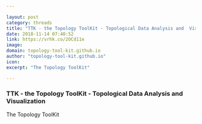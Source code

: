 ```yaml
---

layout: post
category: threads
title: "TTK - the Topology ToolKit - Topological Data Analysis and  Visualization"
date: 2018-11-14 07:40:52
link: https://vrhk.co/2OCd11e
image: 
domain: topology-tool-kit.github.io
author: "topology-tool-kit.github.io"
icon: 
excerpt: "The Topology ToolKit"

---
```


### TTK - the Topology ToolKit - Topological Data Analysis and  Visualization

The Topology ToolKit